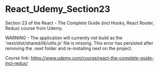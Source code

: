 # React_Udemy_Section23
Section 23 of the React - The Complete Guide (incl Hooks, React Router, Redux) course from Udemy.

WARNING - The application will currently not build as the 'next/dist/shared/lib/utils.js' file is missing. This error has persisted after removing the .next folder and re-installing next on the project.

Course link: https://www.udemy.com/course/react-the-complete-guide-incl-redux/
